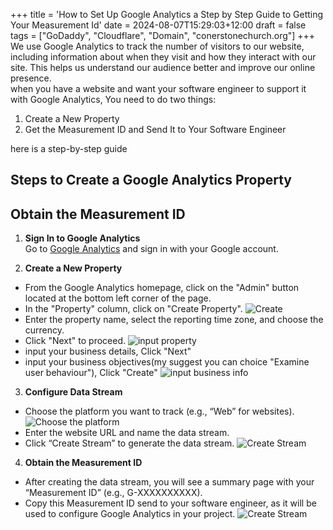 +++
title = 'How to Set Up Google Analytics a Step by Step Guide to Getting Your Measurement Id'
date = 2024-08-07T15:29:03+12:00
draft = false
tags = ["GoDaddy", "Cloudflare", "Domain", "conerstonechurch.org"]
+++
We use Google Analytics to track the number of visitors to our website, including information about when they visit and how they interact with our site. This helps us understand our audience better and improve our online presence.  
when you have a website and want your software engineer to support it with Google Analytics, You need to do two things:
1. Create a New Property
2. Get the Measurement ID and Send It to Your Software Engineer 

here is a step-by-step guide  
## Steps to Create a Google Analytics Property 

## Obtain the Measurement ID
1. **Sign In to Google Analytics**  
Go to [Google Analytics](https://analytics.google.com/) and sign in with your Google account.  

2. **Create a New Property** 
* From the Google Analytics homepage, click on the "Admin" button located at the bottom left corner of the page.
* In the "Property" column, click on "Create Property".
![Create](/images/ga-01.png) 
* Enter the property name, select the reporting time zone, and choose the currency.
* Click "Next" to proceed.
![input property](/images/ga-02.png) 
* input your business details, Click "Next"
* input your business objectives(my suggest you can choice "Examine user behaviour"), Click "Create"
![input business info ](/images/ga-03.png) 

3. **Configure Data Stream** 
* Choose the platform you want to track (e.g., “Web” for websites).
![Choose the platform ](/images/ga-04.png) 
* Enter the website URL and name the data stream.
* Click “Create Stream” to generate the data stream.
![Create Stream ](/images/ga-05.png) 

4. **Obtain the Measurement ID**
* After creating the data stream, you will see a summary page with your “Measurement ID” (e.g., G-XXXXXXXXXX).
* Copy this Measurement ID send to your software engineer, as it will be used to configure Google Analytics in your project.
![Create Stream ](/images/ga-06.png) 
